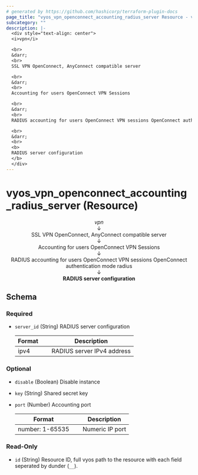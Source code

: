 ```yaml
---
# generated by https://github.com/hashicorp/terraform-plugin-docs
page_title: "vyos_vpn_openconnect_accounting_radius_server Resource - vyos"
subcategory: ""
description: |-
  <div style="text-align: center">
  <i>vpn</i>

  <br>
  &darr;
  <br>
  SSL VPN OpenConnect, AnyConnect compatible server

  <br>
  &darr;
  <br>
  Accounting for users OpenConnect VPN Sessions

  <br>
  &darr;
  <br>
  RADIUS accounting for users OpenConnect VPN sessions OpenConnect authentication mode radius

  <br>
  &darr;
  <br>
  <b>
  RADIUS server configuration
  </b>
  </div>
---
```


# vyos_vpn_openconnect_accounting_radius_server (Resource)

<div style="text-align: center">
<i>vpn</i>

<br>
&darr;
<br>
SSL VPN OpenConnect, AnyConnect compatible server

<br>
&darr;
<br>
Accounting for users OpenConnect VPN Sessions

<br>
&darr;
<br>
RADIUS accounting for users OpenConnect VPN sessions OpenConnect authentication mode radius

<br>
&darr;
<br>
<b>
RADIUS server configuration
</b>
</div>



<!-- schema generated by tfplugindocs -->
## Schema

### Required

- `server_id` (String) RADIUS server configuration

    |  Format &emsp; | Description  |
    |----------|---------------|
    |  ipv4  &emsp; |  RADIUS server IPv4 address  |

### Optional

- `disable` (Boolean) Disable instance
- `key` (String) Shared secret key
- `port` (Number) Accounting port

    |  Format &emsp; | Description  |
    |----------|---------------|
    |  number: 1-65535  &emsp; |  Numeric IP port  |

### Read-Only

- `id` (String) Resource ID, full vyos path to the resource with each field seperated by dunder (`__`).
